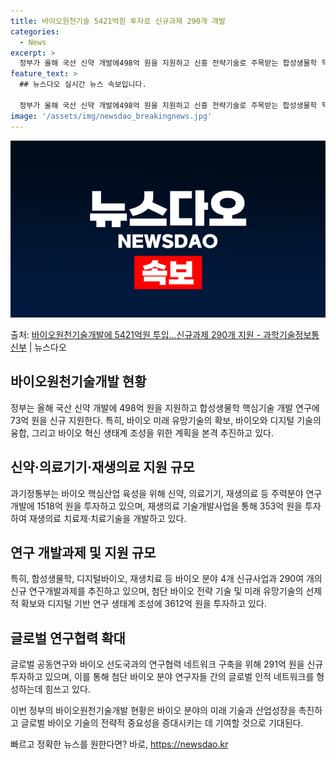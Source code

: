 ```yaml
---
title: 바이오원천기술 5421억원 투자로 신규과제 290개 개발
categories:
  - News
excerpt: >
  정부가 올해 국산 신약 개발에498억 원을 지원하고 신흥 전략기술로 주목받는 합성생물학 핵심기술 개발 연구에…
feature_text: >
  ## 뉴스다오 실시간 뉴스 속보입니다.

  정부가 올해 국산 신약 개발에498억 원을 지원하고 신흥 전략기술로 주목받는 합성생물학 핵심기술 개발 연구에…
image: '/assets/img/newsdao_breakingnews.jpg'
---
```


![뉴스다오 속보](/assets/img/newsdao_breakingnews.jpg)

<p>출처: <a href="https://newsdao.kr/2988" rel="dofollow">바이오원천기술개발에 5421억원 투입…신규과제 290개 지원 - 과학기술정보통신부</a> | 뉴스다오</p>

<h2 data-ke-size="size26">바이오원천기술개발 현황</h2>
정부는 올해 국산 신약 개발에 498억 원을 지원하고 합성생물학 핵심기술 개발 연구에 73억 원을 신규 지원한다. 특히, 바이오 미래 유망기술의 확보, 바이오와 디지털 기술의 융합, 그리고 바이오 혁신 생태계 조성을 위한 계획을 본격 추진하고 있다.

<p data-ke-size="size16"></p>

<h2 data-ke-size="size26">신약·의료기기·재생의료 지원 규모</h2>
과기정통부는 바이오 핵심산업 육성을 위해 신약, 의료기기, 재생의료 등 주력분야 연구개발에 1518억 원을 투자하고 있으며, 재생의료 기술개발사업을 통해 353억 원을 투자하여 재생의료 치료제·치료기술을 개발하고 있다.

<p data-ke-size="size16"></p>

<h2 data-ke-size="size26">연구 개발과제 및 지원 규모</h2>
특히, 합성생물학, 디지털바이오, 재생치료 등 바이오 분야 4개 신규사업과 290여 개의 신규 연구개발과제를 추진하고 있으며, 첨단 바이오 전략 기술 및 미래 유망기술의 선제적 확보와 디지털 기반 연구 생태계 조성에 3612억 원을 투자하고 있다.

<p data-ke-size="size16"></p>

<h2 data-ke-size="size26">글로벌 연구협력 확대</h2>
글로벌 공동연구와 바이오 선도국과의 연구협력 네트워크 구축을 위해 291억 원을 신규 투자하고 있으며, 이를 통해 첨단 바이오 분야 연구자들 간의 글로벌 인적 네트워크를 형성하는데 힘쓰고 있다.

<p data-ke-size="size16"></p>

이번 정부의 바이오원천기술개발 현황은 바이오 분야의 미래 기술과 산업성장을 촉진하고 글로벌 바이오 기술의 전략적 중요성을 증대시키는 데 기여할 것으로 기대된다. 

빠르고 정확한 뉴스를 원한다면? 바로, <a href="https://newsdao.kr" rel="dofollow">https://newsdao.kr</a>


    
